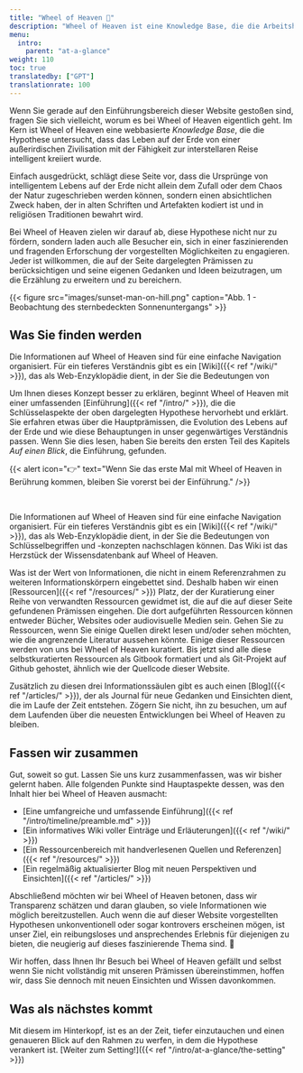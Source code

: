 ```yaml
---
title: "Wheel of Heaven 🌌"
description: "Wheel of Heaven ist eine Knowledge Base, die die Arbeitshypothese untersucht, dass das Leben auf der Erde von einer außerirdischen Zivilisation, den sogenannten Elohim, intelligent kreiiert wurde."
menu:
  intro:
    parent: "at-a-glance"
weight: 110
toc: true
translatedby: ["GPT"]
translationrate: 100
---
```


Wenn Sie gerade auf den Einführungsbereich dieser Website gestoßen sind, fragen Sie sich vielleicht, worum es bei Wheel of Heaven eigentlich geht. Im Kern ist Wheel of Heaven eine webbasierte _Knowledge Base_, die die Hypothese untersucht, dass das Leben auf der Erde von einer außerirdischen Zivilisation mit der Fähigkeit zur interstellaren Reise intelligent kreiiert wurde.

Einfach ausgedrückt, schlägt diese Seite vor, dass die Ursprünge von intelligentem Lebens auf der Erde nicht allein dem Zufall oder dem Chaos der Natur zugeschrieben werden können, sondern einen absichtlichen Zweck haben, der in alten Schriften und Artefakten kodiert ist und in religiösen Traditionen bewahrt wird.

Bei Wheel of Heaven zielen wir darauf ab, diese Hypothese nicht nur zu fördern, sondern laden auch alle Besucher ein, sich in einer faszinierenden und fragenden Erforschung der vorgestellten Möglichkeiten zu engagieren. Jeder ist willkommen, die auf der Seite dargelegten Prämissen zu berücksichtigen und seine eigenen Gedanken und Ideen beizutragen, um die Erzählung zu erweitern und zu bereichern.

{{< figure src="images/sunset-man-on-hill.png" caption="Abb. 1 - Beobachtung des sternbedeckten Sonnenuntergangs" >}}

## Was Sie finden werden

Die Informationen auf Wheel of Heaven sind für eine einfache Navigation organisiert. Für ein tieferes Verständnis gibt es ein [Wiki]({{< ref "/wiki/" >}}), das als Web-Enzyklopädie dient, in der Sie die Bedeutungen von

Um Ihnen dieses Konzept besser zu erklären, beginnt Wheel of Heaven mit einer umfassenden [Einführung]({{< ref "/intro/" >}}), die die Schlüsselaspekte der oben dargelegten Hypothese hervorhebt und erklärt. Sie erfahren etwas über die Hauptprämissen, die Evolution des Lebens auf der Erde und wie diese Behauptungen in unser gegenwärtiges Verständnis passen. Wenn Sie dies lesen, haben Sie bereits den ersten Teil des Kapitels _Auf einen Blick_, die Einführung, gefunden.

{{< alert icon="👉" text="Wenn Sie das erste Mal mit Wheel of Heaven in Berührung kommen, bleiben Sie vorerst bei der Einführung." />}}

<br>

Die Informationen auf Wheel of Heaven sind für eine einfache Navigation organisiert. Für ein tieferes Verständnis gibt es ein [Wiki]({{< ref "/wiki/" >}}), das als Web-Enzyklopädie dient, in der Sie die Bedeutungen von Schlüsselbegriffen und -konzepten nachschlagen können. Das Wiki ist das Herzstück der Wissensdatenbank auf Wheel of Heaven.

Was ist der Wert von Informationen, die nicht in einem Referenzrahmen zu weiteren Informationskörpern eingebettet sind. Deshalb haben wir einen [Ressourcen]({{< ref "/resources/" >}}) Platz, der der Kuratierung einer Reihe von verwandten Ressourcen gewidmet ist, die auf die auf dieser Seite gefundenen Prämissen eingehen. Die dort aufgeführten Ressourcen können entweder Bücher, Websites oder audiovisuelle Medien sein. Gehen Sie zu Ressourcen, wenn Sie einige Quellen direkt lesen und/oder sehen möchten, wie die angrenzende Literatur aussehen könnte. Einige dieser Ressourcen werden von uns bei Wheel of Heaven kuratiert. Bis jetzt sind alle diese selbstkuratierten Ressourcen als Gitbook formatiert und als Git-Projekt auf Github gehostet, ähnlich wie der Quellcode dieser Website.

Zusätzlich zu diesen drei Informationssäulen gibt es auch einen [Blog]({{< ref "/articles/" >}}), der als Journal für neue Gedanken und Einsichten dient, die im Laufe der Zeit entstehen. Zögern Sie nicht, ihn zu besuchen, um auf dem Laufenden über die neuesten Entwicklungen bei Wheel of Heaven zu bleiben.

## Fassen wir zusammen

Gut, soweit so gut. Lassen Sie uns kurz zusammenfassen, was wir bisher gelernt haben. Alle folgenden Punkte sind Hauptaspekte dessen, was den Inhalt hier bei Wheel of Heaven ausmacht:

- [Eine umfangreiche und umfassende Einführung]({{< ref "/intro/timeline/preamble.md" >}})
- [Ein informatives Wiki voller Einträge und Erläuterungen]({{< ref "/wiki/" >}})
- [Ein Ressourcenbereich mit handverlesenen Quellen und Referenzen]({{< ref "/resources/" >}})
- [Ein regelmäßig aktualisierter Blog mit neuen Perspektiven und Einsichten]({{< ref "/articles/" >}})

Abschließend möchten wir bei Wheel of Heaven betonen, dass wir Transparenz schätzen und daran glauben, so viele Informationen wie möglich bereitzustellen. Auch wenn die auf dieser Website vorgestellten Hypothesen unkonventionell oder sogar kontrovers erscheinen mögen, ist unser Ziel, ein reibungsloses und ansprechendes Erlebnis für diejenigen zu bieten, die neugierig auf dieses faszinierende Thema sind. 🙏

Wir hoffen, dass Ihnen Ihr Besuch bei Wheel of Heaven gefällt und selbst wenn Sie nicht vollständig mit unseren Prämissen übereinstimmen, hoffen wir, dass Sie dennoch mit neuen Einsichten und Wissen davonkommen.

## Was als nächstes kommt

Mit diesem im Hinterkopf, ist es an der Zeit, tiefer einzutauchen und einen genaueren Blick auf den Rahmen zu werfen, in dem die Hypothese verankert ist. [Weiter zum Setting!]({{< ref "/intro/at-a-glance/the-setting" >}})
